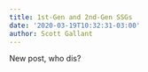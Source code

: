 ```yaml
---
title: 1st-Gen and 2nd-Gen SSGs
date: '2020-03-19T10:32:31-03:00'
author: Scott Gallant
---
```

New post, who dis?